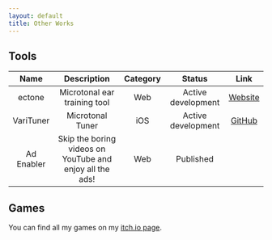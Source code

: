 ```yaml
---
layout: default
title: Other Works
---
```

## Tools

| Name       | Description                                              | Category | Status             | Link                                            |
|:----------:|:--------------------------------------------------------:|:--------:|:------------------:|:-----------------------------------------------:|
| ectone     | Microtonal ear training tool                             | Web      | Active development | [Website](https://aleksuuu.github.io/ectone/)   |
| VariTuner  | Microtonal Tuner                                         | iOS      | Active development | [GitHub](https://github.com/aleksuuu/VariTuner) |
| Ad Enabler | Skip the boring videos on YouTube and enjoy all the ads! | Web      | Published          |                                                 |

## Games

You can find all my games on my [itch.io page](https://aleksuuu.itch.io/).